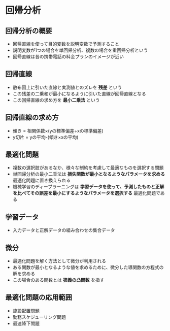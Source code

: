 # 回帰分析

## 回帰分析の概要
* 回帰直線を使って目的変数を説明変数で予測すること
* 説明変数が1つの場合を単回帰分析、複数の場合を重回帰分析という
* 回帰直線は昔の携帯電話の料金プランのイメージが近い

## 回帰直線
* 散布図上に引いた直線と実測値とのズレを __残差__ という
* この残差の二乗和が最小になるように引いた直線が回帰直線となる
* この回帰直線の求め方を __最小二乗法__ という

## 回帰直線の求め方
* 傾き = 相関係数×(yの標準偏差÷xの標準偏差)
* y切片 = yの平均-(傾き×xの平均)

## 最適化問題
* 複数の選択肢があるなか、様々な制約を考慮して最適なものを選択する問題
* 単回帰分析の最小二乗法は __損失関数が最小となるようなパラメータを求める__ 最適化問題に置き換えられる
* 機械学習のディープラーニングは __学習データを使って、予測したものと正解を比べてその誤差を最小にするようなパラメータを選択する__ 最適化問題である

## 学習データ
* 入力データと正解データの組み合わせの集合データ

## 微分
* 最適化問題を解く方法として微分が利用される
* ある関数が最小となるような値を求めるために、微分した導関数の方程式の解を求める
* この場合のある関数とは __狭義の凸関数__ を指す

## 最適化問題の応用範囲
* 施設配置問題
* 勤務スケジューリング問題
* 最速降下問題

